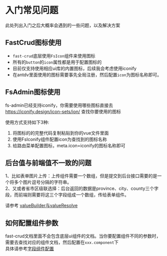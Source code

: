 # 入门常见问题
此处列出入门之后大概率会遇到的一些问题，以及解决方案

## FastCrud图标使用
* `fast-crud`底层使用`FsIcon`组件来使用图标
* 所有的`button`的`icon`属性都是用于配置图标的
* 目前仅支持使用相应ui库的内置图标，后续我会考虑使用iconify
* 在antdv里面使用的图标需要事先全局注册，然后配置`icon`为图标名称即可。

## FsAdmin图标使用
fs-admin已经支持iconify，你需要使用哪些图标直接去
https://iconify.design/icon-sets/ion/ 查找你要使用的图标

使用方式支持如下3种:
1. 将图标的<span class=iconify/>的完整代码复制粘贴到你的vue文件里面
2. 使用FsIconify组件配置icon为查找到的图标名称
3. 给路由菜单配置图标，meta.icon=iconify的图标名称即可

## 后台值与前端值不一致的问题
1、比如表单图片上传：上传组件需要一个数组，但是提交到后台接口需要的是一个将多个图片逗号分隔的字符串。    
2、又或者省市区级联选择：后台返回的数据是province、city、county三个字段，而前端则需要将这三个字段组成一个数组，传给表单组件。

请参考 [valueBuilder与valueResolve](/api/crud-options/columns.md#valueBuilder与valueResolve)

## 如何配置组件参数
fast-crud文档里面不会包含底层ui组件的文档。当你要配置组件不同的参数时，需要去查找对应的组件文档，然后配置在`xxx.component`下    
具体请参考[字段组件配置](./component.md#字段组件配置)
 
